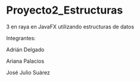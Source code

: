 # Proyecto2_Estructuras
3 en raya en JavaFX utilizando estructuras de datos

Integrantes:

Adrián Delgado

Ariana Palacios

José Julio Suárez
